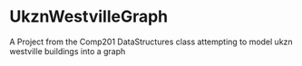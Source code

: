 UkznWestvilleGraph
==================

A Project from the Comp201 DataStructures class attempting to model ukzn westville buildings into a graph
